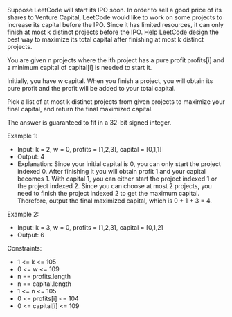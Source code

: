 Suppose LeetCode will start its IPO soon. In order to sell a good price of its shares to Venture Capital, LeetCode would like to work on some projects to increase its capital before the IPO. Since it has limited resources, it can only finish at most k distinct projects before the IPO. Help LeetCode design the best way to maximize its total capital after finishing at most k distinct projects.

You are given n projects where the ith project has a pure profit profits[i] and a minimum capital of capital[i] is needed to start it.

Initially, you have w capital. When you finish a project, you will obtain its pure profit and the profit will be added to your total capital.

Pick a list of at most k distinct projects from given projects to maximize your final capital, and return the final maximized capital.

The answer is guaranteed to fit in a 32-bit signed integer.

Example 1:
- Input: k = 2, w = 0, profits = [1,2,3], capital = [0,1,1]
- Output: 4
- Explanation: Since your initial capital is 0, you can only start the project indexed 0.
After finishing it you will obtain profit 1 and your capital becomes 1.
With capital 1, you can either start the project indexed 1 or the project indexed 2.
Since you can choose at most 2 projects, you need to finish the project indexed 2 to get the maximum capital.
Therefore, output the final maximized capital, which is 0 + 1 + 3 = 4.

Example 2:
- Input: k = 3, w = 0, profits = [1,2,3], capital = [0,1,2]
- Output: 6

Constraints:
- 1 <= k <= 105
- 0 <= w <= 109
- n == profits.length
- n == capital.length
- 1 <= n <= 105
- 0 <= profits[i] <= 104
- 0 <= capital[i] <= 109
